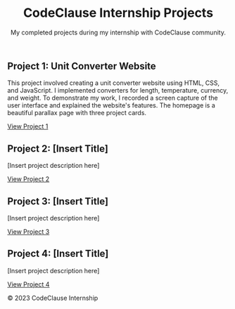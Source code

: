 <!DOCTYPE html>
<html>
<head>
	<meta charset="UTF-8">
</head>
<body>
	<header>
		<h1>CodeClause Internship Projects</h1>
		<p>My completed projects during my internship with CodeClause community.</p>
	</header>
	<main>
		<section>
			<h2>Project 1: Unit Converter Website</h2>
			<p>This project involved creating a unit converter website using HTML, CSS, and JavaScript. I implemented converters for length, temperature, currency, and weight. To demonstrate my work, I recorded a screen capture of the user interface and explained the website's features. The homepage is a beautiful parallax page with three project cards.</p>
			<a href="https://viswanath-621.github.io/CodeClause-Projects/Project%201/index.html">View Project 1</a>
		</section>
		<section>
			<h2>Project 2: [Insert Title]</h2>
			<p>[Insert project description here]</p>
			<a href="#">View Project 2</a>
		</section>
		<section>
			<h2>Project 3: [Insert Title]</h2>
			<p>[Insert project description here]</p>
			<a href="#">View Project 3</a>
		</section>
		<section>
			<h2>Project 4: [Insert Title]</h2>
			<p>[Insert project description here]</p>
			<a href="#">View Project 4</a>
		</section>
	</main>
	<footer>
		<p>&copy; 2023 CodeClause Internship</p>
	</footer>
</body>
</html>
